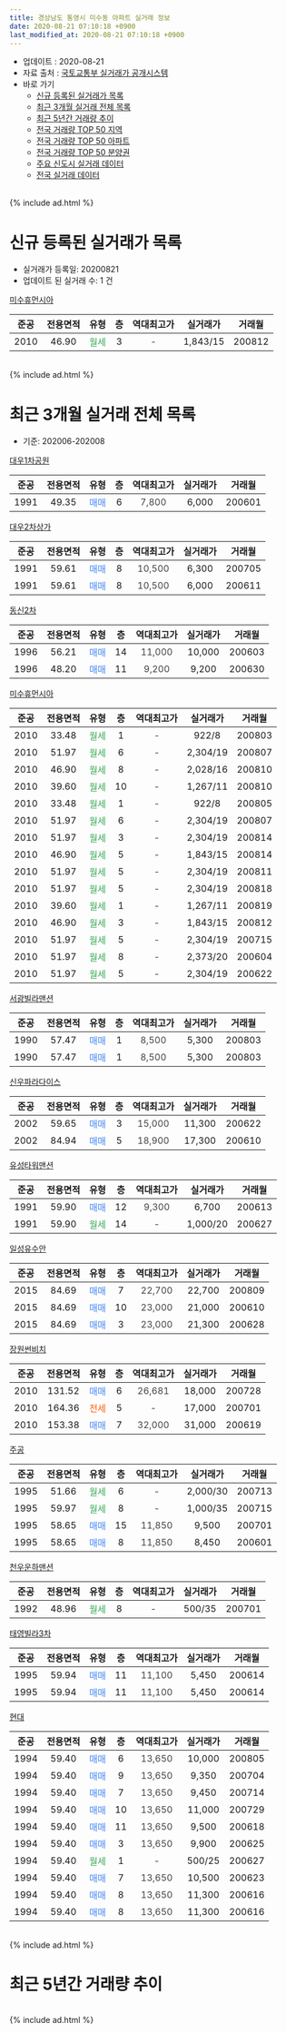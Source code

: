 ```yaml
---
title: 경상남도 통영시 미수동 아파트 실거래 정보
date: 2020-08-21 07:10:18 +0900
last_modified_at: 2020-08-21 07:10:18 +0900
---
```


* 업데이트 : 2020-08-21
* 자료 출처 : [국토교통부 실거래가 공개시스템](http://rt.molit.go.kr)
* 바로 가기
    * [신규 등록된 실거래가 목록](#신규-등록된-실거래가-목록)
    * [최근 3개월 실거래 전체 목록](#최근-3개월-실거래-전체-목록)
    * [최근 5년간 거래량 추이](#최근-5년간-거래량-추이)
    * [전국 거래량 TOP 50 지역](https://inasie.github.io/apt-trade-info/최근-3개월-전국에서-가장-거래가-많이-발생한-지역)
    * [전국 거래량 TOP 50 아파트](https://inasie.github.io/apt-trade-info/최근-3개월-전국에서-가장-거래가-많이-발생한-아파트)
    * [전국 거래량 TOP 50 분양권](https://inasie.github.io/apt-trade-info/최근-3개월-전국에서-가장-거래가-많이-발생한-분양권)
    * [주요 신도시 실거래 데이터](https://inasie.github.io/apt-trade-info/주요-신도시)
    * [전국 실거래 데이터](https://inasie.github.io/apt-trade-info/전국)
<br>
{% include ad.html %}
<br>

# 신규 등록된 실거래가 목록
* 실거래가 등록일: 20200821
* 업데이트 된 실거래 수: 1 건


[미수휴먼시아](https://search.naver.com/search.naver?query=%EA%B2%BD%EC%83%81%EB%82%A8%EB%8F%84+%ED%86%B5%EC%98%81%EC%8B%9C+%EB%AF%B8%EC%88%98%EB%8F%99+%EB%AF%B8%EC%88%98%ED%9C%B4%EB%A8%BC%EC%8B%9C%EC%95%84)

|준공|전용면적|유형|층|역대최고가|실거래가|거래월|
|:---:|:---:|:---:|:---:|:---:|:---:|:---:|
|2010|46.90|<span style="color:#34a853">월세</span>|3|<span style="color:#444444">-</span>|1,843/15|200812|


<br>
{% include ad.html %}
<br>

# 최근 3개월 실거래 전체 목록
* 기준: 202006-202008


[대우1차공원](https://search.naver.com/search.naver?query=%EA%B2%BD%EC%83%81%EB%82%A8%EB%8F%84+%ED%86%B5%EC%98%81%EC%8B%9C+%EB%AF%B8%EC%88%98%EB%8F%99+%EB%8C%80%EC%9A%B01%EC%B0%A8%EA%B3%B5%EC%9B%90)

|준공|전용면적|유형|층|역대최고가|실거래가|거래월|
|:---:|:---:|:---:|:---:|:---:|:---:|:---:|
|1991|49.35|<span style="color:#4285f3">매매</span>|6|<span style="color:#444444">7,800</span>|6,000|200601|

[대우2차상가](https://search.naver.com/search.naver?query=%EA%B2%BD%EC%83%81%EB%82%A8%EB%8F%84+%ED%86%B5%EC%98%81%EC%8B%9C+%EB%AF%B8%EC%88%98%EB%8F%99+%EB%8C%80%EC%9A%B02%EC%B0%A8%EC%83%81%EA%B0%80)

|준공|전용면적|유형|층|역대최고가|실거래가|거래월|
|:---:|:---:|:---:|:---:|:---:|:---:|:---:|
|1991|59.61|<span style="color:#4285f3">매매</span>|8|<span style="color:#444444">10,500</span>|6,300|200705|
|1991|59.61|<span style="color:#4285f3">매매</span>|8|<span style="color:#444444">10,500</span>|6,000|200611|

[동신2차](https://search.naver.com/search.naver?query=%EA%B2%BD%EC%83%81%EB%82%A8%EB%8F%84+%ED%86%B5%EC%98%81%EC%8B%9C+%EB%AF%B8%EC%88%98%EB%8F%99+%EB%8F%99%EC%8B%A02%EC%B0%A8)

|준공|전용면적|유형|층|역대최고가|실거래가|거래월|
|:---:|:---:|:---:|:---:|:---:|:---:|:---:|
|1996|56.21|<span style="color:#4285f3">매매</span>|14|<span style="color:#444444">11,000</span>|10,000|200603|
|1996|48.20|<span style="color:#4285f3">매매</span>|11|<span style="color:#444444">9,200</span>|9,200|200630|

[미수휴먼시아](https://search.naver.com/search.naver?query=%EA%B2%BD%EC%83%81%EB%82%A8%EB%8F%84+%ED%86%B5%EC%98%81%EC%8B%9C+%EB%AF%B8%EC%88%98%EB%8F%99+%EB%AF%B8%EC%88%98%ED%9C%B4%EB%A8%BC%EC%8B%9C%EC%95%84)

|준공|전용면적|유형|층|역대최고가|실거래가|거래월|
|:---:|:---:|:---:|:---:|:---:|:---:|:---:|
|2010|33.48|<span style="color:#34a853">월세</span>|1|<span style="color:#444444">-</span>|922/8|200803|
|2010|51.97|<span style="color:#34a853">월세</span>|6|<span style="color:#444444">-</span>|2,304/19|200807|
|2010|46.90|<span style="color:#34a853">월세</span>|8|<span style="color:#444444">-</span>|2,028/16|200810|
|2010|39.60|<span style="color:#34a853">월세</span>|10|<span style="color:#444444">-</span>|1,267/11|200810|
|2010|33.48|<span style="color:#34a853">월세</span>|1|<span style="color:#444444">-</span>|922/8|200805|
|2010|51.97|<span style="color:#34a853">월세</span>|6|<span style="color:#444444">-</span>|2,304/19|200807|
|2010|51.97|<span style="color:#34a853">월세</span>|3|<span style="color:#444444">-</span>|2,304/19|200814|
|2010|46.90|<span style="color:#34a853">월세</span>|5|<span style="color:#444444">-</span>|1,843/15|200814|
|2010|51.97|<span style="color:#34a853">월세</span>|5|<span style="color:#444444">-</span>|2,304/19|200811|
|2010|51.97|<span style="color:#34a853">월세</span>|5|<span style="color:#444444">-</span>|2,304/19|200818|
|2010|39.60|<span style="color:#34a853">월세</span>|1|<span style="color:#444444">-</span>|1,267/11|200819|
|2010|46.90|<span style="color:#34a853">월세</span>|3|<span style="color:#444444">-</span>|1,843/15|200812|
|2010|51.97|<span style="color:#34a853">월세</span>|5|<span style="color:#444444">-</span>|2,304/19|200715|
|2010|51.97|<span style="color:#34a853">월세</span>|8|<span style="color:#444444">-</span>|2,373/20|200604|
|2010|51.97|<span style="color:#34a853">월세</span>|5|<span style="color:#444444">-</span>|2,304/19|200622|

[서광빌라맨션](https://search.naver.com/search.naver?query=%EA%B2%BD%EC%83%81%EB%82%A8%EB%8F%84+%ED%86%B5%EC%98%81%EC%8B%9C+%EB%AF%B8%EC%88%98%EB%8F%99+%EC%84%9C%EA%B4%91%EB%B9%8C%EB%9D%BC%EB%A7%A8%EC%85%98)

|준공|전용면적|유형|층|역대최고가|실거래가|거래월|
|:---:|:---:|:---:|:---:|:---:|:---:|:---:|
|1990|57.47|<span style="color:#4285f3">매매</span>|1|<span style="color:#444444">8,500</span>|5,300|200803|
|1990|57.47|<span style="color:#4285f3">매매</span>|1|<span style="color:#444444">8,500</span>|5,300|200803|

[신우파라다이스](https://search.naver.com/search.naver?query=%EA%B2%BD%EC%83%81%EB%82%A8%EB%8F%84+%ED%86%B5%EC%98%81%EC%8B%9C+%EB%AF%B8%EC%88%98%EB%8F%99+%EC%8B%A0%EC%9A%B0%ED%8C%8C%EB%9D%BC%EB%8B%A4%EC%9D%B4%EC%8A%A4)

|준공|전용면적|유형|층|역대최고가|실거래가|거래월|
|:---:|:---:|:---:|:---:|:---:|:---:|:---:|
|2002|59.65|<span style="color:#4285f3">매매</span>|3|<span style="color:#444444">15,000</span>|11,300|200622|
|2002|84.94|<span style="color:#4285f3">매매</span>|5|<span style="color:#444444">18,900</span>|17,300|200610|

[유성타워맨션](https://search.naver.com/search.naver?query=%EA%B2%BD%EC%83%81%EB%82%A8%EB%8F%84+%ED%86%B5%EC%98%81%EC%8B%9C+%EB%AF%B8%EC%88%98%EB%8F%99+%EC%9C%A0%EC%84%B1%ED%83%80%EC%9B%8C%EB%A7%A8%EC%85%98)

|준공|전용면적|유형|층|역대최고가|실거래가|거래월|
|:---:|:---:|:---:|:---:|:---:|:---:|:---:|
|1991|59.90|<span style="color:#4285f3">매매</span>|12|<span style="color:#444444">9,300</span>|6,700|200613|
|1991|59.90|<span style="color:#34a853">월세</span>|14|<span style="color:#444444">-</span>|1,000/20|200627|

[일성유수안](https://search.naver.com/search.naver?query=%EA%B2%BD%EC%83%81%EB%82%A8%EB%8F%84+%ED%86%B5%EC%98%81%EC%8B%9C+%EB%AF%B8%EC%88%98%EB%8F%99+%EC%9D%BC%EC%84%B1%EC%9C%A0%EC%88%98%EC%95%88)

|준공|전용면적|유형|층|역대최고가|실거래가|거래월|
|:---:|:---:|:---:|:---:|:---:|:---:|:---:|
|2015|84.69|<span style="color:#4285f3">매매</span>|7|<span style="color:#444444">22,700</span>|22,700|200809|
|2015|84.69|<span style="color:#4285f3">매매</span>|10|<span style="color:#444444">23,000</span>|21,000|200610|
|2015|84.69|<span style="color:#4285f3">매매</span>|3|<span style="color:#444444">23,000</span>|21,300|200628|

[장원썬비치](https://search.naver.com/search.naver?query=%EA%B2%BD%EC%83%81%EB%82%A8%EB%8F%84+%ED%86%B5%EC%98%81%EC%8B%9C+%EB%AF%B8%EC%88%98%EB%8F%99+%EC%9E%A5%EC%9B%90%EC%8D%AC%EB%B9%84%EC%B9%98)

|준공|전용면적|유형|층|역대최고가|실거래가|거래월|
|:---:|:---:|:---:|:---:|:---:|:---:|:---:|
|2010|131.52|<span style="color:#4285f3">매매</span>|6|<span style="color:#444444">26,681</span>|18,000|200728|
|2010|164.36|<span style="color:#ff5a00">전세</span>|5|<span style="color:#444444">-</span>|17,000|200701|
|2010|153.38|<span style="color:#4285f3">매매</span>|7|<span style="color:#444444">32,000</span>|31,000|200619|

[주공](https://search.naver.com/search.naver?query=%EA%B2%BD%EC%83%81%EB%82%A8%EB%8F%84+%ED%86%B5%EC%98%81%EC%8B%9C+%EB%AF%B8%EC%88%98%EB%8F%99+%EC%A3%BC%EA%B3%B5)

|준공|전용면적|유형|층|역대최고가|실거래가|거래월|
|:---:|:---:|:---:|:---:|:---:|:---:|:---:|
|1995|51.66|<span style="color:#34a853">월세</span>|6|<span style="color:#444444">-</span>|2,000/30|200713|
|1995|59.97|<span style="color:#34a853">월세</span>|8|<span style="color:#444444">-</span>|1,000/35|200715|
|1995|58.65|<span style="color:#4285f3">매매</span>|15|<span style="color:#444444">11,850</span>|9,500|200701|
|1995|58.65|<span style="color:#4285f3">매매</span>|8|<span style="color:#444444">11,850</span>|8,450|200601|

[천우운하맨션](https://search.naver.com/search.naver?query=%EA%B2%BD%EC%83%81%EB%82%A8%EB%8F%84+%ED%86%B5%EC%98%81%EC%8B%9C+%EB%AF%B8%EC%88%98%EB%8F%99+%EC%B2%9C%EC%9A%B0%EC%9A%B4%ED%95%98%EB%A7%A8%EC%85%98)

|준공|전용면적|유형|층|역대최고가|실거래가|거래월|
|:---:|:---:|:---:|:---:|:---:|:---:|:---:|
|1992|48.96|<span style="color:#34a853">월세</span>|8|<span style="color:#444444">-</span>|500/35|200701|

[태영빌라3차](https://search.naver.com/search.naver?query=%EA%B2%BD%EC%83%81%EB%82%A8%EB%8F%84+%ED%86%B5%EC%98%81%EC%8B%9C+%EB%AF%B8%EC%88%98%EB%8F%99+%ED%83%9C%EC%98%81%EB%B9%8C%EB%9D%BC3%EC%B0%A8)

|준공|전용면적|유형|층|역대최고가|실거래가|거래월|
|:---:|:---:|:---:|:---:|:---:|:---:|:---:|
|1995|59.94|<span style="color:#4285f3">매매</span>|11|<span style="color:#444444">11,100</span>|5,450|200614|
|1995|59.94|<span style="color:#4285f3">매매</span>|11|<span style="color:#444444">11,100</span>|5,450|200614|

[현대](https://search.naver.com/search.naver?query=%EA%B2%BD%EC%83%81%EB%82%A8%EB%8F%84+%ED%86%B5%EC%98%81%EC%8B%9C+%EB%AF%B8%EC%88%98%EB%8F%99+%ED%98%84%EB%8C%80)

|준공|전용면적|유형|층|역대최고가|실거래가|거래월|
|:---:|:---:|:---:|:---:|:---:|:---:|:---:|
|1994|59.40|<span style="color:#4285f3">매매</span>|6|<span style="color:#444444">13,650</span>|10,000|200805|
|1994|59.40|<span style="color:#4285f3">매매</span>|9|<span style="color:#444444">13,650</span>|9,350|200704|
|1994|59.40|<span style="color:#4285f3">매매</span>|7|<span style="color:#444444">13,650</span>|9,450|200714|
|1994|59.40|<span style="color:#4285f3">매매</span>|10|<span style="color:#444444">13,650</span>|11,000|200729|
|1994|59.40|<span style="color:#4285f3">매매</span>|11|<span style="color:#444444">13,650</span>|9,500|200618|
|1994|59.40|<span style="color:#4285f3">매매</span>|3|<span style="color:#444444">13,650</span>|9,900|200625|
|1994|59.40|<span style="color:#34a853">월세</span>|1|<span style="color:#444444">-</span>|500/25|200627|
|1994|59.40|<span style="color:#4285f3">매매</span>|7|<span style="color:#444444">13,650</span>|10,500|200623|
|1994|59.40|<span style="color:#4285f3">매매</span>|8|<span style="color:#444444">13,650</span>|11,300|200616|
|1994|59.40|<span style="color:#4285f3">매매</span>|8|<span style="color:#444444">13,650</span>|11,300|200616|


<br>
{% include ad.html %}
<br>

# 최근 5년간 거래량 추이


<div style="width:100%;">
    <canvas id="deal_progress" height="200"></canvas>
</div>

<script>
new Chart(document.getElementById("deal_progress"), {
    type: 'line',
    data: {
        labels: ['201508','201509','201510','201511','201512','201601','201602','201603','201604','201605','201606','201607','201608','201609','201610','201611','201612','201701','201702','201703','201704','201705','201706','201707','201708','201709','201710','201711','201712','201801','201802','201803','201804','201805','201806','201807','201808','201809','201810','201811','201812','201901','201902','201903','201904','201905','201906','201907','201908','201909','201910','201911','201912','202001','202002','202003','202004','202005','202006','202007','202008'],
        datasets: [{
            label: '매매',
            pointRadius: 1,
            data: [16, 22, 20, 24, 24, 39, 31, 26, 28, 27, 26, 23, 13, 18, 24, 17, 16, 13, 18, 18, 9, 16, 18, 23, 18, 21, 10, 9, 13, 12, 9, 9, 15, 10, 10, 10, 12, 15, 6, 13, 9, 19, 9, 26, 17, 16, 10, 12, 13, 6, 9, 13, 15, 10, 25, 14, 15, 14, 18, 6, 4],
            borderColor: "rgba(255, 201, 14, 1)",
            backgroundColor: "rgba(255, 201, 14, 0.5)",
            fill: false,
            lineTension: 0
        },{
            label: '전월세',
            pointRadius: 1,
            data: [3, 5, 7, 3, 4, 10, 7, 10, 8, 10, 8, 10, 26, 7, 9, 8, 7, 7, 11, 8, 4, 14, 4, 4, 3, 7, 3, 3, 3, 5, 5, 7, 9, 2, 6, 9, 13, 9, 5, 8, 5, 12, 10, 9, 7, 11, 12, 9, 7, 9, 4, 5, 9, 10, 5, 12, 3, 8, 4, 5, 12],
            borderColor: "rgba(0, 141, 185, 1)",
            backgroundColor: "rgba(0, 141, 185, 0.5)",
            fill: false,
            lineTension: 0
        }
        ]
    },
    options: {
        responsive: true,
        title: {
            display: false
        },
        tooltips: {
            mode: 'index',
            intersect: false
        },
        hover: {
            mode: 'nearest',
            intersect: true
        },
        scales: {
            xAxes: [{
                display: true,
                scaleLabel: {
                    display: true,
                    labelString: '년/월'
                }
            }],
            yAxes: [{
                display: true,
                ticks: {
                    suggestedMin: 0,
                },
                scaleLabel: {
                    display: true,
                    labelString: '실거래 수'
                }
            }]
        }
    }
});

</script>


<br>
{% include ad.html %}
<br>

